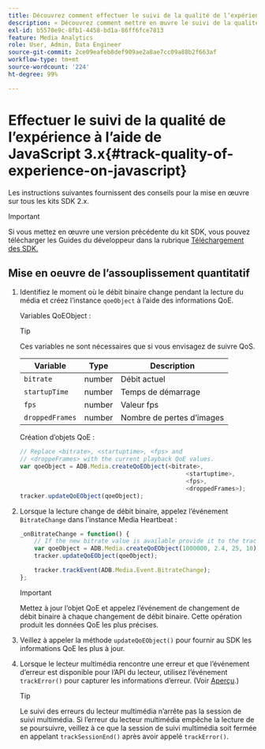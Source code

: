 ```yaml
---
title: Découvrez comment effectuer le suivi de la qualité de lʼexpérience à lʼaide de JavaScript 3.x
description: « Découvrez comment mettre en œuvre le suivi de la qualité de lʼexpérience (QoE, QoS) à lʼaide du SDK Media dans les applications de navigateur avec JavaScript 3x. »
exl-id: b5570e9c-8fb1-4458-bd1a-86ff6fce7813
feature: Media Analytics
role: User, Admin, Data Engineer
source-git-commit: 2ce09eafeb8def909ae2a8ae7cc09a88b2f663af
workflow-type: tm+mt
source-wordcount: '224'
ht-degree: 99%

---
```


# Effectuer le suivi de la qualité de l’expérience à l’aide de JavaScript 3.x{#track-quality-of-experience-on-javascript}

Les instructions suivantes fournissent des conseils pour la mise en œuvre sur tous les kits SDK 2.x.

>[!IMPORTANT]
>
>Si vous mettez en œuvre une version précédente du kit SDK, vous pouvez télécharger les Guides du développeur dans la rubrique [Téléchargement des SDK.](/help/getting-started/download-sdks.md)

## Mise en oeuvre de l’assouplissement quantitatif

1. Identifiez le moment où le débit binaire change pendant la lecture du média et créez l’instance `qoeObject` à l’aide des informations QoE.

   Variables QoEObject :

   >[!TIP]
   >
   >Ces variables ne sont nécessaires que si vous envisagez de suivre QoS.

   | Variable | Type | Description |
   | --- | --- | --- |
   | `bitrate` | number | Débit actuel |
   | `startupTime` | number | Temps de démarrage |
   | `fps` | number | Valeur fps |
   | `droppedFrames` | number | Nombre de pertes d’images |

   Création d’objets QoE :

   ```js
   // Replace <bitrate>, <startuptime>, <fps> and
   // <droppeFrames> with the current playback QoE values.
   var qoeObject = ADB.Media.createQoEObject(<bitrate>,
                                                  <startuptime>,
                                                  <fps>,
                                                  <droppedFrames>);
   tracker.updateQoEObject(qoeObject);
   ```

1. Lorsque la lecture change de débit binaire, appelez l’événement `BitrateChange` dans l’instance Media Heartbeat :

   ```js
   _onBitrateChange = function() {
       // If the new bitrate value is available provide it to the tracker.
       var qoeObject = ADB.Media.createQoEObject(1000000, 2.4, 25, 10);
       tracker.updateQoEObject(qoeObject);
   
       tracker.trackEvent(ADB.Media.Event.BitrateChange);
   };
   ```

   >[!IMPORTANT]
   >
   >Mettez à jour l’objet QoE et appelez l’événement de changement de débit binaire à chaque changement de débit binaire. Cette opération produit les données QoE les plus précises.

1. Veillez à appeler la méthode `updateQoEObject()` pour fournir au SDK les informations QoE les plus à jour.
1. Lorsque le lecteur multimédia rencontre une erreur et que l’événement d’erreur est disponible pour l’API du lecteur, utilisez l’événement `trackError()` pour capturer les informations d’erreur. (Voir [Aperçu](/help/use-cases/track-errors/track-errors-overview.md).)

   >[!TIP]
   >
   >Le suivi des erreurs du lecteur multimédia n’arrête pas la session de suivi multimédia. Si l’erreur du lecteur multimédia empêche la lecture de se poursuivre, veillez à ce que la session de suivi multimédia soit fermée en appelant `trackSessionEnd()` après avoir appelé `trackError()`.
